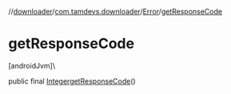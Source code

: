 //[downloader](../../../index.md)/[com.tamdevs.downloader](../index.md)/[Error](index.md)/[getResponseCode](get-response-code.md)

# getResponseCode

[androidJvm]\

public final [Integer](https://developer.android.com/reference/kotlin/java/lang/Integer.html)[getResponseCode](get-response-code.md)()
